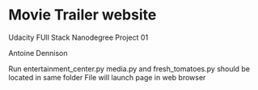 # Movie Trailer website
Udacity FUll Stack Nanodegree Project 01

Antoine Dennison

Run entertainment_center.py
media.py and fresh_tomatoes.py should be located in same folder
File will launch page in web browser
